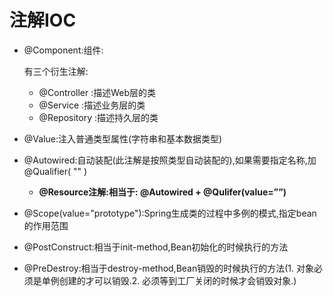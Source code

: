 # 注解IOC

* @Component:组件:

	有三个衍生注解:

	* @Controller    :描述Web层的类
	* @Service        :描述业务层的类
	* @Repository    :描述持久层的类

* @Value:注入普通类型属性(字符串和基本数据类型)

* @Autowired:自动装配(此注解是按照类型自动装配的),如果需要指定名称,加@Qualifier( "" )

    * **@Resource注解:相当于: @Autowired + @Qulifer(value=””)**

* @Scope(value="prototype"):Spring生成类的过程中多例的模式,指定bean的作用范围

* @PostConstruct:相当于init-method,Bean初始化的时候执行的方法

* @PreDestroy:相当于destroy-method,Bean销毁的时候执行的方法(1. 对象必须是单例创建的才可以销毁.2. 必须等到工厂关闭的时候才会销毁对象.)